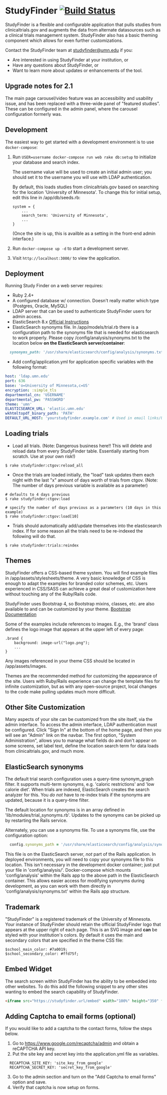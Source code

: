 # StudyFinder [![Build Status](https://github.com/ahcis-rds/study_finder/actions/workflows/ci.yml/badge.svg?branch=master)](https://github.com/ahcis-rds/study_finder/actions/workflows/ci.yml?query=branch%3Amaster)

StudyFinder is a flexible and configurable application that pulls studies from
clinicaltrials.gov and augments the data from alternate datasources such as a
clinical trials management system. StudyFinder also has a basic theming
component which allows for even further customizations.

Contact the StudyFinder team at studyfinder@umn.edu if you:
- Are interested in using StudyFinder at your institution, or
- Have any questions about StudyFinder, or
- Want to learn more about updates or enhancements of the tool.

## Upgrade notes for 2.1

The main page carousel/video feature was an accessibility and usability issue, and has been replaced with a three-wide panel of "featured studies". These can be configured in the admin panel, where the carousel configuration formerly was.

## Development

The easiest way to get started with a development environment is to use `docker-compose`:

1. Run `USER=username docker-compose run web rake db:setup` to initialize your
database and search index. 

    The username value will be used to create an initial admin user; you should set it to the username you will use with LDAP authentication.

    By default, this loads studies from clinicaltrials.gov based on searching for the location 'University of Minnesota'. To change this for initial setup, edit this line in /app/db/seeds.rb:

    ```
    system = {
        ...
        search_term: 'University of Minnesota',
        ...
    }
    ```
    (Once the site is up, this is availble as a setting in the front-end admin interface.)
1. Run `docker-compose up -d` to start a development server.
1. Visit `http://localhost:3000/` to view the application.

## Deployment

Running Study Finder on a web server requires:

- Ruby 2.4+
- A configured database w/ connection.  Doesn't really matter which type (Postgres, Oracle, MySQL)
- LDAP server that can be used to authenticate StudyFinder users for admin access.  
- ElasticSearch 8.x [Official Instructions](https://www.elastic.co/guide/en/elasticsearch/reference/current/install-elasticsearch.html)
- ElasticSearch synonyms file. In /app/models/trial.rb there is a configuration path to the synonyms file that is needed for elasticsearch to work properly. Please copy /config/analysis/synonyms.txt to the location below **on the ElasticSearch server/container**:

```ruby
  synonyms_path: '/usr/share/elasticsearch/config/analysis/synonyms.txt'.to_s
```
- Add config/application.yml for application specific variables with the following format:

```yaml
host: 'ldap.umn.edu'
port: 636
base: 'o=University of Minnesota,c=US'
encryption: :simple_tls
departmental_cn: 'USERNAME'
departmental_pw: 'PASSWORD'
theme: 'umn'
ELASTICSEARCH_URL: 'elastic.umn.edu'
wkhtmltopdf_binary_path: 'PATH'
DEFAULT_URL_HOST: 'yourstudyfinder.example.com' # Used in email links/URLs

```

## Loading trials

- Load all trials.  (Note: Dangerous business here!!  This will delete and reload data from every StudyFinder table.  Essentially starting from scratch. Use at your own risk!)

```
$ rake studyfinder:ctgov:reload_all
```

- Once the trials are loaded initially, the "load" task updates them each night with the last "x" amount of days worth of trials from ctgov.  (Note: The number of days previous variable is available as a parameter)

```
# defaults to 4 days previous
$ rake studyfinder:ctgov:load

# specify the number of days previous as a parameters (10 days in this example)
$ rake studyfinder:ctgov:load[10]
```

- Trials should automatically add/update themselves into the elasticsearch index.  If for some reason all the trials need to be re-indexed the following will do that.

```
$ rake studyfinder:trials:reindex
```

## Themes

StudyFinder offers a CSS-based theme system. You will find example files in /app/assets/stylesheets/theme. A very basic knowledge of CSS is enough to adapt the examples for branded color schemes, etc. Users experienced in CSS/SASS can achieve a great deal of customization here without touching any of the Ruby/Rails code. 

StudyFinder uses Bootstrap 4, so Bootstrap mixins, classes, etc. are also available to and can be customized by your theme. [Bootstrap Documentation](https://getbootstrap.com/docs/4.6/getting-started/introduction/)

Some of the examples include references to images. E.g., the 'brand' class defines the logo image that appears at the upper left of every page:

```
.brand {
    background: image-url("logo.png");
    ...
}
```

Any images referenced in your theme CSS should be located in /app/assets/images. 

Themes are the recommended method for customizing the appearance of the site. Users with Ruby/Rails experience can change the template files for infinite customization, but as with any open-source project, local changes to the code make pulling updates much more difficult. 

## Other Site Customization

Many aspects of your site can be customized from the site itself, via the admin interface. To access the admin interface, LDAP authentication must be configured. Click "Sign In" at the bottom of the home page, and then you will see an "Admin" link on the navbar. The first option, "System Administration", allows you to manage what fields do and don't appear on some screens, set label text, define the location search term for data loads from clinicaltrials.gov, and much more. 

## ElasticSearch synonyms

The default trial search configuration uses a query-time synonym_graph filter. It supports multi-term synonyms, e.g. 'caloric restrictions' and 'low calorie diet'. When trials are indexed, ElasticSearch creates the search analyzer for this. You *do not* have to re-index trials if the synonyms are updated, because it is a query-time filter. 

The default location for synonyms is in an array defined in 'lib/modules/trial_synonyms.rb'. Updates to the synonyms can be picked up by restarting the Rails service. 

Alternately, you can use a synonyms file. To use a synonyms file, use the configuration option:

```ruby
  config.synonyms_path = '/usr/share/elasticsearch/config/analysis/synonyms.txt'
```

This file is on the ElasticSearch server, *not* part of the Rails application. In deployed environments, you will need to copy your synonyms file to this location. This isn't necessary in the development docker container; just put your file in 'config/analysis/'. Docker-compose which mounts 'config/analysis' within the Rails app to the above path in the ElasticSearch  container. This allows easier access for modifying synonyms during development, as you can work with them directly in 'config/analysis/synonyms.txt' within the Rails app structure.

## Trademark

"StudyFinder" is a registered trademark of the University of Minnesota. Your instance of StudyFinder should retain the official StudyFinder logo that appears at the upper right of each page. This is an SVG image and **can** be styled with your institution's colors. By default it uses the main and secondary colors that are specified in the theme CSS file: 

```
$school_main_color: #7a0019;
$school_secondary_color: #ffd75f;
```

## Embed Widget

The search screen within StudyFinder has the ability to be embedded into other websites. To do this add the following snippet to any other sites wanting to embed the search capability of StudyFinder.

```html
<iframe src="https://studyfinder.url/embed" width="100%" height="350" frameborder="0"></iframe>
```

## Adding Captcha to email forms (optional)

If you would like to add a captcha to the contact forms, follow the steps below.

1. Go to https://www.google.com/recaptcha/admin and obtain a reCAPTCHA API key.
2. Put the site key and secret key into the application.yml file as variables.
```
  RECAPTCHA_SITE_KEY: 'site_key_from_google'
  RECAPTCHA_SECRET_KEY: 'secret_key_from_google'
```
3. Go to the admin section and turn on the "Add Captcha to email forms" option and save.
4. Verify that captcha is now setup on forms.
